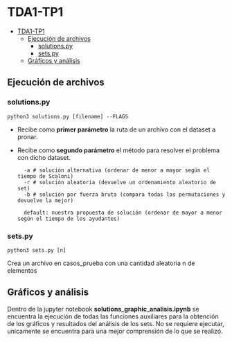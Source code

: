 
# TDA1-TP1

- [TDA1-TP1](#tda1-tp1)
  - [Ejecución de archivos](#ejecución-de-archivos)
    - [solutions.py](#solutionspy)
    - [sets.py](#setspy)
  - [Gráficos y análisis](#gráficos-y-análisis)

## Ejecución de archivos

### solutions.py

    python3 solutions.py [filename] --FLAGS

- Recibe como **primer parámetro** la ruta de un archivo con el dataset a pronar.
- Recibe como **segundo parámetro** el método para resolver el problema con dicho dataset.

        -a # solución alternativa (ordenar de menor a mayor según el tiempo de Scaloni)
        -r # solución aleatoria (devuelve un ordenamiento aleatorio de set)
        -b # solución por fuerza bruta (compara todas las permutaciones y devuelve la mejor)
        
        default: nuestra propuesta de solución (ordenar de mayor a menor según el tiempo de los ayudantes)

### sets.py

    python3 sets.py [n]

Crea un archivo en casos_prueba con una cantidad aleatoria n de elementos

## Gráficos y análisis

Dentro de la jupyter notebook **solutions_graphic_analisis.ipynb** se encuentra la ejecución de todas las funciones auxiliares para la obtención de los gráficos y resultados del análisis de los sets. No se requiere ejecutar, unicamente se encuentra para una mejor comprensión de lo que se realizó.
